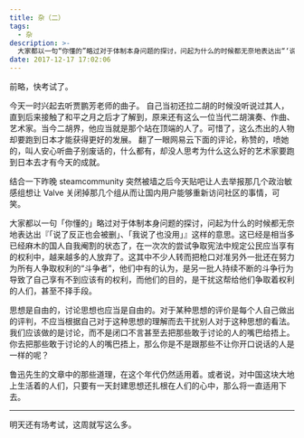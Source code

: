 ```yaml
---
title: 杂（二）
tags:
  - 杂
description: >-
  大家都以一句“你懂的”略过对于体制本身问题的探讨，问起为什么的时候都无奈地表达出“‘说了反正也会被删’、‘我说了也没用’”这样的意思。这已经是相当多已经麻木的国人自我阉割的状态了，在一次次的尝试争取宪法中规定公民应当享有的权利中，越来越多的人放弃了。
date: 2017-12-17 17:02:06
---
```



前略，快考试了。

今天一时兴起去听贾鹏芳老师的曲子。
自己当初还拉二胡的时候没听说过其人，直到后来接触了和平之月之后才了解到，原来还有这么一位当代二胡演奏、作曲、艺术家。当今二胡界，他应当就是那个站在顶端的人了。可惜了，这么杰出的人物却要跑到日本才能获得更好的发展。
翻了一眼网易云下面的评论，称赞的，喷她的，叫人安心听曲子别废话的，什么都有，却没人思考为什么这么好的艺术家要跑到日本去才有今天的成就。

结合一下昨晚 steamcommunity 突然被墙之后今天贴吧让人去举报那几个政治敏感组想让 Valve 关闭掉那几个组从而让国内用户能够重新访问社区的事情，可笑。

大家都以一句「你懂的」略过对于体制本身问题的探讨，问起为什么的时候都无奈地表达出『「说了反正也会被删」、「我说了也没用」』这样的意思。这已经是相当多已经麻木的国人自我阉割的状态了，在一次次的尝试争取宪法中规定公民应当享有的权利中，越来越多的人放弃了。这其中不少人转而把枪口对准另外一批还在努力为所有人争取权利的“斗争者”，他们中有的认为，是另一批人持续不断的斗争行为导致了自己享有不到应该有的权利，而他们的目的，是干扰这帮给他们争取着权利的人们，甚至不择手段。

思想是自由的，讨论思想也应当是自由的。对于某种思想的评价是每个人自己做出的评判，不应当根据自己对于这种思想的理解而去干扰别人对于这种思想的看法。我们应该做的是讨论，而不是闭口不言甚至去把那些敢于讨论的人的嘴巴给捂上。你去把那些敢于讨论的人的嘴巴捂上，那么你是不是跟那些不让你开口说话的人是一样的呢？

鲁迅先生的文章中的那些道理，在这个年代仍然适用着。或者说，对中国这块大地上生活着的人们，只要有一天封建思想还扎根在人们的心中，那么将一直适用下去。

---

明天还有场考试，这周就写这么多。